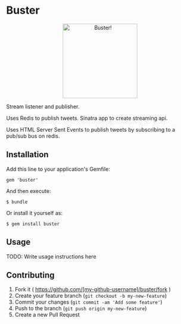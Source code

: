 # Buster
<p align="center"><img src="https://patf.net/images/buster_keaton_detective.jpg" alt="Buster!" width="200px"></p>
Stream listener and publisher.  

Uses Redis to publish tweets.
Sinatra app to create streaming api.

Uses HTML Server Sent Events to publish tweets by subscribing to a pub/sub bus on redis.

## Installation

Add this line to your application's Gemfile:

    gem 'buster'

And then execute:

    $ bundle

Or install it yourself as:

    $ gem install buster

## Usage

TODO: Write usage instructions here

## Contributing

1. Fork it ( https://github.com/[my-github-username]/buster/fork )
2. Create your feature branch (`git checkout -b my-new-feature`)
3. Commit your changes (`git commit -am 'Add some feature'`)
4. Push to the branch (`git push origin my-new-feature`)
5. Create a new Pull Request
